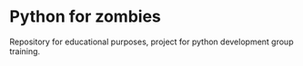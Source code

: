 # Python for zombies
Repository for educational purposes, project for python development group training.
